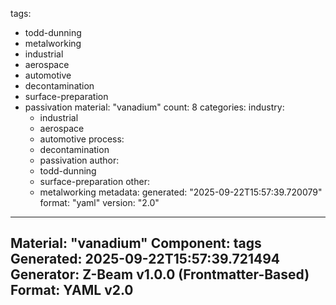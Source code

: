 tags:
  - todd-dunning
  - metalworking
  - industrial
  - aerospace
  - automotive
  - decontamination
  - surface-preparation
  - passivation
material: "vanadium"
count: 8
categories:
  industry:
    - industrial
    - aerospace
    - automotive
  process:
    - decontamination
    - passivation
  author:
    - todd-dunning
    - surface-preparation
  other:
    - metalworking
metadata:
  generated: "2025-09-22T15:57:39.720079"
  format: "yaml"
  version: "2.0"

---
Material: "vanadium"
Component: tags
Generated: 2025-09-22T15:57:39.721494
Generator: Z-Beam v1.0.0 (Frontmatter-Based)
Format: YAML v2.0
---